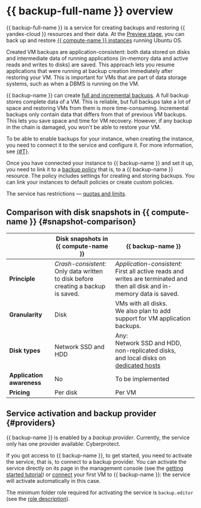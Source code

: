 # {{ backup-full-name }} overview

{{ backup-full-name }} is a service for creating backups and restoring {{ yandex-cloud }} resources and their data. At the [Preview stage](../../overview/concepts/launch-stages.md), you can back up and restore [{{ compute-name }} instances](../../compute/concepts/vm.md) running Ubuntu OS.

Created VM backups are application-consistent: both data stored on disks and intermediate data of running applications (in-memory data and active reads and writes to disks) are saved. This approach lets you resume applications that were running at backup creation immediately after restoring your VM. This is important for VMs that are part of data storage systems, such as when a DBMS is running on the VM.

{{ backup-name }} can create [full and incremental backups](backup.md#types). A full backup stores complete data of a VM. This is reliable, but full backups take a lot of space and restoring VMs from them is more time-consuming. Incremental backups only contain data that differs from that of previous VM backups. This lets you save space and time for VM recovery. However, if any backup in the chain is damaged, you won't be able to restore your VM.

To be able to enable backups for your instance, when creating the instance, you need to connect it to the service and configure it. For more information, see [{#T}](vm-connection.md).

Once you have connected your instance to {{ backup-name }} and set it up, you need to link it to a [backup policy](policy.md) that is, to a {{ backup-name }} resource. The policy includes settings for creating and storing backups. You can link your instances to default policies or create custom policies.

The service has restrictions — [quotas and limits](limits.md).

## Comparison with disk snapshots in {{ compute-name }} {#snapshot-comparison}

| | Disk snapshots in {{ compute-name }} | {{ backup-name }} |
| --- | --- | --- |
| **Principle** | _Crash-consistent:_<br>Only data written to disk before creating a backup is saved. | _Application-consistent:_<br>First all active reads and writes are terminated and then all disk and in-memory data is saved. |
| **Granularity** | Disk | VMs with all disks.<br>We also plan to add support for VM application backups. |
| **Disk types** | Network SSD and HDD | Any:<br>Network SSD and HDD,<br>non-replicated disks,<br>and local disks on [dedicated hosts](../../compute/concepts/dedicated-host.md) |
| **Application awareness** | No | To be implemented |
| **Pricing** | Per disk | Per VM |


## Service activation and backup provider {#providers}

{{ backup-name }} is enabled by a _backup provider_. Currently, the service only has one provider available: Cyberprotect.

If you got access to {{ backup-name }}, to get started, you need to activate the service, that is, to connect to a backup provider. You can activate the service directly on its page in the management console (see the [getting started tutorial](../quickstart.md)) or [connect](vm-connection.md) your first VM to {{ backup-name }}: the service will activate automatically in this case.

The minimum folder role required for activating the service is `backup.editor` (see the [role description](../security/index.md#backup-editor)).
